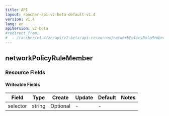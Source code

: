 ```yaml
---
title: API
layout: rancher-api-v2-beta-default-v1.4
version: v1.4
lang: en
apiVersion: v2-beta
#redirect_from:
#  - /rancher/v1.4/zh/api/v2-beta/api-resources/networkPolicyRuleMember/
---
```


## networkPolicyRuleMember



### Resource Fields

#### Writeable Fields

Field | Type | Create | Update | Default | Notes
---|---|---|---|---|---
selector | string | Optional | - | - | 



<br>
